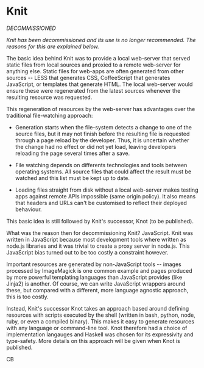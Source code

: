 Knit
====

*DECOMMISSIONED*

*Knit has been decommissioned and its use is no longer
 recommended. The reasons for this are explained below.*

The basic idea behind Knit was to provide a local web-server that
served static files from local sources and proxied to a remote
web-server for anything else. Static files for web-apps are often
generated from other sources -- LESS that generates CSS, CoffeeScript
that generates JavaScript, or templates that generate HTML. The local
web-server would ensure these were regenerated from the latest sources
whenever the resulting resource was requested.

This regeneration of resources by the web-server has advantages
over the traditional file-watching approach:

* Generation starts when the file-system detects a change to one of
  the source files, but it may not finish before the resulting file is
  requested through a page reload by the developer. Thus, it is
  uncertain whether the change had no effect or did not yet load,
  leaving developers reloading the page several times after a save.

* File watching depends on differents technologies and tools between
  operating systems. All source files that could affect the result
  must be watched and this list must be kept up to date.

* Loading files straight from disk without a local web-server makes
  testing apps against remote APIs impossible (same origin policy). It
  also means that headers and URLs can't be customised to reflect
  their deployed behaviour.

This basic idea is still followed by Knit's successor, Knot (to be
published).

What was the reason then for decommissioning Knit? JavaScript. Knit
was written in JavaScript because most development tools where written
as node.js libraries and it was trivial to create a proxy server in
node.js. This JavaScript bias turned out to be too costly a constraint
however.

Important resources are generated by non-JavaScript tools -- images
processed by ImageMagick is one common example and pages produced by
more powerful templating languages than JavaScript provides (like
Jinja2) is another. Of course, we can write JavaScript wrappers around
these, but compared with a different, more language agnostic approach,
this is too costly.

Instead, Knit's successor Knot takes an approach based around defining
resources with scripts executed by the shell (written in bash, python,
node, ruby, or even a compiled binary). This makes it easy to generate
resources with any language or command-line tool. Knot therefore had a
choice of implementation langauges and Haskell was chosen for its
expressivity and type-safety. More details on this approach will be
given when Knot is published.

CB
